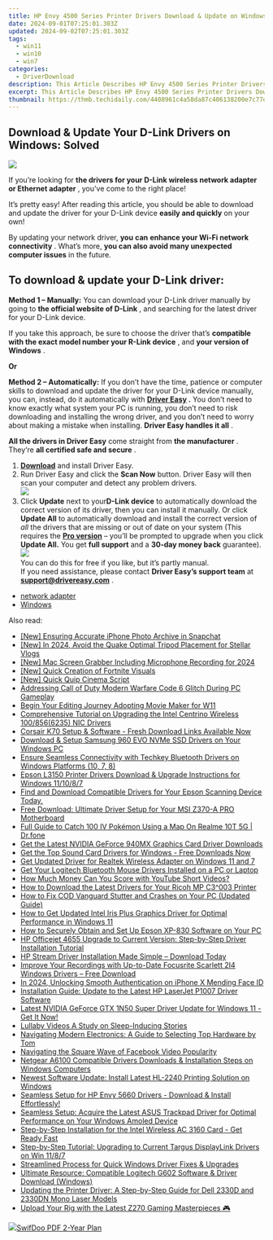 ```yaml
---
title: HP Envy 4500 Series Printer Drivers Download & Update on Windows
date: 2024-09-01T07:25:01.303Z
updated: 2024-09-02T07:25:01.303Z
tags:
  - win11
  - win10
  - win7
categories:
  - DriverDownload
description: This Article Describes HP Envy 4500 Series Printer Drivers Download & Update on Windows
excerpt: This Article Describes HP Envy 4500 Series Printer Drivers Download & Update on Windows
thumbnail: https://thmb.techidaily.com/4408961c4a58da87c406138200e7c77deae5482c7b5c06518739d8937c3aced7.jpg
---
```


## Download & Update Your D-Link Drivers on Windows: Solved

![](https://images.drivereasy.com/wp-content/uploads/2018/12/snap000190-300x277.png)

 If you’re looking for **the drivers for your D-Link wireless network adapter or Ethernet adapter** , you’ve come to the right place!

 It’s pretty easy! After reading this article, you should be able to download and update the driver for your D-Link device **easily and quickly** on your own!

 By updating your network driver, **you**  **can**  **enhance your Wi-Fi network connectivity** . What’s more, **you can also avoid many unexpected computer issues**   in the future.

## **To download & update your D-Link driver:**

**Method 1 – Manually:**  You can download your D-Link driver manually by going to **the official website of D-Link** , and searching for the latest driver for your D-Link device.

 If you take this approach, be sure to choose the driver that’s **compatible with the exact model number your R-Link device** , and **your version of Windows** .

**Or**

**Method 2 – Automatically:**   If you don’t have the time, patience or computer skills to download and update the driver for your D-Link device manually, you can, instead, do it automatically with **[Driver Easy](https://tools.techidaily.com/drivereasy/download/) .**  You don’t need to know exactly what system your PC is running, you don’t need to risk downloading and installing the wrong driver, and you don’t need to worry about making a mistake when installing. **Driver Easy handles it all** .

**All the drivers in Driver Easy** come straight from **the manufacturer** . They‘re **all certified safe and secure** .

1. **[Download](https://tools.techidaily.com/drivereasy/download/)**  and install Driver Easy.
2. Run Driver Easy and click the **Scan Now**  button. Driver Easy will then scan your computer and detect any problem drivers.  
![](https://images.drivereasy.com/wp-content/uploads/2018/12/snap000192.png)
3. Click **Update**  next to your**D-Link device** to automatically download the correct version of its driver, then you can install it manually. Or click **Update All**  to automatically download and install the correct version of _all_  the drivers that are missing or out of date on your system (This requires the **[Pro version](https://tools.techidaily.com/drivereasy/download/)**  – you’ll be prompted to upgrade when you click **Update All.** You get **full support**  and a **30-day money back**  guarantee).  
![](https://images.drivereasy.com/wp-content/uploads/2018/12/snap000191.png)  
 You can do this for free if you like, but it’s partly manual.  
 If you need assistance, please contact **Driver Easy’s support team** at [**support@drivereasy.com**](https://tools.techidaily.com/drivereasy/download/) .

* [network adapter](https://tools.techidaily.com/drivereasy/download/)
* [Windows](https://tools.techidaily.com/drivereasy/download/)

<ins class="adsbygoogle"
     style="display:block"
     data-ad-format="autorelaxed"
     data-ad-client="ca-pub-7571918770474297"
     data-ad-slot="1223367746"></ins>



<ins class="adsbygoogle"
     style="display:block"
     data-ad-client="ca-pub-7571918770474297"
     data-ad-slot="8358498916"
     data-ad-format="auto"
     data-full-width-responsive="true"></ins>

<span class="atpl-alsoreadstyle">Also read:</span>
<div><ul>
<li><a href="https://snapchat-videos.techidaily.com/new-ensuring-accurate-iphone-photo-archive-in-snapchat/"><u>[New] Ensuring Accurate iPhone Photo Archive in Snapchat</u></a></li>
<li><a href="https://facebook-video-share.techidaily.com/new-in-2024-avoid-the-quake-optimal-tripod-placement-for-stellar-vlogs/"><u>[New] In 2024, Avoid the Quake  Optimal Tripod Placement for Stellar Vlogs</u></a></li>
<li><a href="https://remote-screen-capture.techidaily.com/new-mac-screen-grabber-including-microphone-recording-for-2024/"><u>[New] Mac Screen Grabber  Including Microphone Recording for 2024</u></a></li>
<li><a href="https://youtube-stream.techidaily.com/new-quick-creation-of-fortnite-visuals/"><u>[New] Quick Creation of Fortnite Visuals</u></a></li>
<li><a href="https://extra-approaches.techidaily.com/new-quick-quip-cinema-script/"><u>[New] Quick Quip Cinema Script</u></a></li>
<li><a href="https://win-answers.techidaily.com/addressing-call-of-duty-modern-warfare-code-6-glitch-during-pc-gameplay/"><u>Addressing Call of Duty Modern Warfare Code 6 Glitch During PC Gameplay</u></a></li>
<li><a href="https://extra-lessons.techidaily.com/begin-your-editing-journey-adopting-movie-maker-for-w11/"><u>Begin Your Editing Journey  Adopting Movie Maker for W11</u></a></li>
<li><a href="https://win-amazing.techidaily.com/comprehensive-tutorial-on-upgrading-the-intel-centrino-wireless-1008566235-nic-drivers/"><u>Comprehensive Tutorial on Upgrading the Intel Centrino Wireless 100/856(6235) NIC Drivers</u></a></li>
<li><a href="https://win-amazing.techidaily.com/corsair-k70-setup-and-software-fresh-download-links-available-now/"><u>Corsair K70 Setup & Software - Fresh Download Links Available Now</u></a></li>
<li><a href="https://win-amazing.techidaily.com/download-and-setup-samsung-960-evo-nvme-ssd-drivers-on-your-windows-pc/"><u>Download & Setup Samsung 960 EVO NVMe SSD Drivers on Your Windows PC</u></a></li>
<li><a href="https://win-amazing.techidaily.com/ensure-seamless-connectivity-with-techkey-bluetooth-drivers-on-windows-platforms-10-7-8/"><u>Ensure Seamless Connectivity with Techkey Bluetooth Drivers on Windows Platforms (10, 7, 8)</u></a></li>
<li><a href="https://win-amazing.techidaily.com/epson-l3150-printer-drivers-download-and-upgrade-instructions-for-windows-111087/"><u>Epson L3150 Printer Drivers Download & Upgrade Instructions for Windows 11/10/8/7</u></a></li>
<li><a href="https://win-amazing.techidaily.com/find-and-download-compatible-drivers-for-your-epson-scanning-device-today/"><u>Find and Download Compatible Drivers for Your Epson Scanning Device Today.</u></a></li>
<li><a href="https://win-amazing.techidaily.com/free-download-ultimate-driver-setup-for-your-msi-z370-a-pro-motherboard/"><u>Free Download: Ultimate Driver Setup for Your MSI Z370-A PRO Motherboard</u></a></li>
<li><a href="https://pokemon-go-android.techidaily.com/full-guide-to-catch-100-iv-pokemon-using-a-map-on-realme-10t-5g-drfone-by-drfone-virtual-android/"><u>Full Guide to Catch 100 IV Pokémon Using a Map On Realme 10T 5G | Dr.fone</u></a></li>
<li><a href="https://win-amazing.techidaily.com/get-the-latest-nvidia-geforce-940mx-graphics-card-driver-downloads/"><u>Get the Latest NVIDIA GeForce 940MX Graphics Card Driver Downloads</u></a></li>
<li><a href="https://win-amazing.techidaily.com/get-the-top-sound-card-drivers-for-windows-free-downloads-now/"><u>Get the Top Sound Card Drivers for Windows - Free Downloads Now</u></a></li>
<li><a href="https://win-amazing.techidaily.com/get-updated-driver-for-realtek-wireless-adapter-on-windows-11-and-7/"><u>Get Updated Driver for Realtek Wireless Adapter on Windows 11 and 7</u></a></li>
<li><a href="https://win-amazing.techidaily.com/get-your-logitech-bluetooth-mouse-drivers-installed-on-a-pc-or-laptop/"><u>Get Your Logitech Bluetooth Mouse Drivers Installed on a PC or Laptop</u></a></li>
<li><a href="https://youtube-clips.techidaily.com/how-much-money-can-you-score-with-youtube-short-videos/"><u>How Much Money Can You Score with YouTube Short Videos?</u></a></li>
<li><a href="https://win-amazing.techidaily.com/how-to-download-the-latest-drivers-for-your-ricoh-mp-c3003-printer/"><u>How to Download the Latest Drivers for Your Ricoh MP C3^003 Printer</u></a></li>
<li><a href="https://program-issues.techidaily.com/how-to-fix-cod-vanguard-stutter-and-crashes-on-your-pc-updated-guide/"><u>How to Fix COD Vanguard Stutter and Crashes on Your PC (Updated Guide)</u></a></li>
<li><a href="https://win-amazing.techidaily.com/how-to-get-updated-intel-iris-plus-graphics-driver-for-optimal-performance-in-windows-11/"><u>How to Get Updated Intel Iris Plus Graphics Driver for Optimal Performance in Windows 11</u></a></li>
<li><a href="https://win-amazing.techidaily.com/how-to-securely-obtain-and-set-up-epson-xp-830-software-on-your-pc/"><u>How to Securely Obtain and Set Up Epson XP-830 Software on Your PC</u></a></li>
<li><a href="https://win-amazing.techidaily.com/hp-officejet-4655-upgrade-to-current-version-step-by-step-driver-installation-tutorial/"><u>HP Officejet 4655 Upgrade to Current Version: Step-by-Step Driver Installation Tutorial</u></a></li>
<li><a href="https://win-amazing.techidaily.com/1722971191414-hp-stream-driver-installation-made-simple-download-today/"><u>HP Stream Driver Installation Made Simple – Download Today</u></a></li>
<li><a href="https://win-amazing.techidaily.com/1722958885998-improve-your-recordings-with-up-to-date-focusrite-scarlett-2i4-windows-drivers-free-download/"><u>Improve Your Recordings with Up-to-Date Focusrite Scarlett 2I4 Windows Drivers – Free Download</u></a></li>
<li><a href="https://some-guidance.techidaily.com/in-2024-unlocking-smooth-authentication-on-iphone-x-mending-face-id/"><u>In 2024, Unlocking Smooth Authentication on iPhone X  Mending Face ID</u></a></li>
<li><a href="https://win-amazing.techidaily.com/installation-guide-update-to-the-latest-hp-laserjet-p1007-driver-software/"><u>Installation Guide: Update to the Latest HP LaserJet P1007 Driver Software</u></a></li>
<li><a href="https://win-amazing.techidaily.com/1722953003138-latest-nvidia-geforce-gtx-1n50-super-driver-update-for-windows-11-get-it-now/"><u>Latest NVIDIA GeForce GTX 1N50 Super Driver Update for Windows 11 - Get It Now!</u></a></li>
<li><a href="https://extra-information.techidaily.com/lullaby-videos-a-study-on-sleep-inducing-stories/"><u>Lullaby Videos  A Study on Sleep-Inducing Stories</u></a></li>
<li><a href="https://hardware-tips.techidaily.com/navigating-modern-electronics-a-guide-to-selecting-top-hardware-by-tom/"><u>Navigating Modern Electronics: A Guide to Selecting Top Hardware by Tom</u></a></li>
<li><a href="https://facebook-video-files.techidaily.com/navigating-the-square-wave-of-facebook-video-popularity/"><u>Navigating the Square Wave of Facebook Video Popularity</u></a></li>
<li><a href="https://win-amazing.techidaily.com/netgear-a6100-compatible-drivers-downloads-and-installation-steps-on-windows-computers/"><u>Netgear A6100 Compatible Drivers Downloads & Installation Steps on Windows Computers</u></a></li>
<li><a href="https://win-amazing.techidaily.com/newest-software-update-install-latest-hl-2240-printing-solution-on-windows/"><u>Newest Software Update: Install Latest HL-2240 Printing Solution on Windows</u></a></li>
<li><a href="https://win-amazing.techidaily.com/1722953573006-seamless-setup-for-hp-envy-5660-drivers-download-and-install-effortlessly/"><u>Seamless Setup for HP Envy 5660 Drivers - Download & Install Effortlessly!</u></a></li>
<li><a href="https://win-amazing.techidaily.com/seamless-setup-acquire-the-latest-asus-trackpad-driver-for-optimal-performance-on-your-windows-amoled-device/"><u>Seamless Setup: Acquire the Latest ASUS Trackpad Driver for Optimal Performance on Your Windows Amoled Device</u></a></li>
<li><a href="https://win-amazing.techidaily.com/step-by-step-installation-for-the-intel-wireless-ac-3160-card-get-ready-fast/"><u>Step-by-Step Installation for the Intel Wireless AC 3160 Card - Get Ready Fast</u></a></li>
<li><a href="https://win-amazing.techidaily.com/step-by-step-tutorial-upgrading-to-current-targus-displaylink-drivers-on-win-1187/"><u>Step-by-Step Tutorial: Upgrading to Current Targus DisplayLink Drivers on Win 11/8/7</u></a></li>
<li><a href="https://win-amazing.techidaily.com/1722975846542-streamlined-process-for-quick-windows-driver-fixes-and-upgrades/"><u>Streamlined Process for Quick Windows Driver Fixes & Upgrades</u></a></li>
<li><a href="https://win-amazing.techidaily.com/ultimate-resource-compatible-logitech-g602-software-and-driver-download-windows/"><u>Ultimate Resource: Compatible Logitech G602 Software & Driver Download (Windows)</u></a></li>
<li><a href="https://win-amazing.techidaily.com/updating-the-printer-driver-a-step-by-step-guide-for-dell-2330d-and-2330dn-mono-laser-models/"><u>Updating the Printer Driver: A Step-by-Step Guide for Dell 2330D and 2330DN Mono Laser Models</u></a></li>
<li><a href="https://win-amazing.techidaily.com/upload-your-rig-with-the-latest-z270-gaming-masterpieces/"><u>Upload Your Rig with the Latest Z270 Gaming Masterpieces 🎮</u></a></li>
</ul></div>

<!-- affiliate ads begin -->
<a href="https://purchase.swifdoo.com/order/checkout.php?PRODS=40002580&QTY=1&AFFILIATE=108875&CART=1"><img src="https://secure.avangate.com/images/merchant/8b932759a5a04ddb34bf79e3f9072e4b/products/3_Product%20box%20white-1024x1024.png" border="0">SwifDoo PDF 2-Year Plan</a>
<!-- affiliate ads end -->
